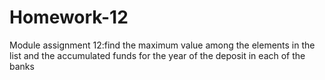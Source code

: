 # Homework-12
Module assignment 12:find the maximum value among the elements in the list and the accumulated funds for the year of the deposit in each of the banks

